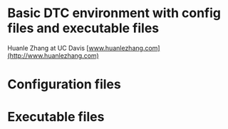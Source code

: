 # Basic DTC environment with config files and executable files

Huanle Zhang at UC Davis
[www.huanlezhang.com](http://www.huanlezhang.com) 

# Configuration files



# Executable files
